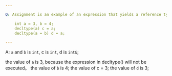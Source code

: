 ```yaml
---

Q: Assignment is an example of an expression that yields a reference type. The type is a reference to the type of the left-hand operand. That is, if `i` is an `int`, then the type of the expression `i = x` is `int&`. Using that knowledge, determine the type and value of each variable in this code.

    int a = 3, b = 4;
    decltype(a) c = a;
    decltype(a = b) d = a;

---
```


A: `a` and `b` is `int`, c is `int`, d is `int&`;

the value of `a` is 3, because the expression in decltype() will not be executed。
the value of `b` is 4;
the value of c = 3;
the value of `d` is 3;